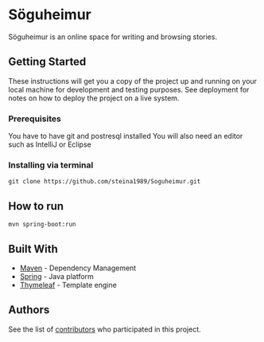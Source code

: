 # Söguheimur

Söguheimur is an online space for writing and browsing stories.

## Getting Started

These instructions will get you a copy of the project up and running on your local machine for development and testing purposes. See deployment for notes on how to deploy the project on a live system.

### Prerequisites

You have to have git and postresql installed
You will also need an editor such as IntelliJ or Eclipse

### Installing via terminal

```
git clone https://github.com/steina1989/Soguheimur.git
```
## How to run

```
mvn spring-boot:run
```

## Built With

* [Maven](https://maven.apache.org/) - Dependency Management
* [Spring](https://spring.io/) - Java platform
* [Thymeleaf](https://thymeleaf.org) - Template engine


## Authors

See the list of [contributors](https://github.com/steina1989/Soguheimur/contributors) who participated in this project.


